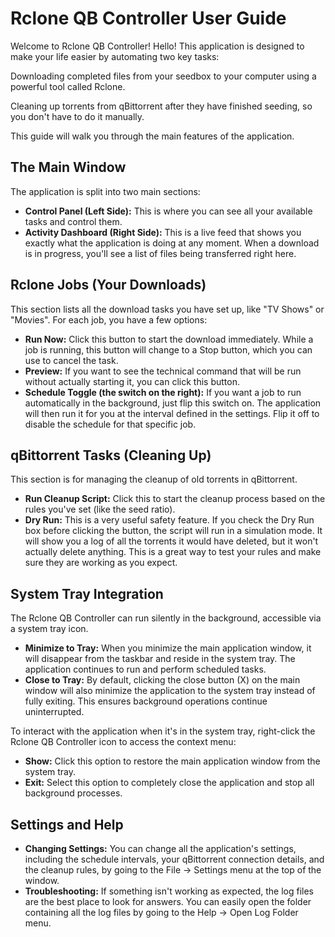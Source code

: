 # Rclone QB Controller User Guide

Welcome to Rclone QB Controller!
Hello! This application is designed to make your life easier by automating two key tasks:

Downloading completed files from your seedbox to your computer using a powerful tool called Rclone.

Cleaning up torrents from qBittorrent after they have finished seeding, so you don't have to do it manually.

This guide will walk you through the main features of the application.

## The Main Window
The application is split into two main sections:

*   **Control Panel (Left Side):** This is where you can see all your available tasks and control them.
*   **Activity Dashboard (Right Side):** This is a live feed that shows you exactly what the application is doing at any moment. When a download is in progress, you'll see a list of files being transferred right here.

## Rclone Jobs (Your Downloads)
This section lists all the download tasks you have set up, like "TV Shows" or "Movies". For each job, you have a few options:

*   **Run Now:** Click this button to start the download immediately. While a job is running, this button will change to a Stop button, which you can use to cancel the task.
*   **Preview:** If you want to see the technical command that will be run without actually starting it, you can click this button.
*   **Schedule Toggle (the switch on the right):** If you want a job to run automatically in the background, just flip this switch on. The application will then run it for you at the interval defined in the settings. Flip it off to disable the schedule for that specific job.

## qBittorrent Tasks (Cleaning Up)
This section is for managing the cleanup of old torrents in qBittorrent.

*   **Run Cleanup Script:** Click this to start the cleanup process based on the rules you've set (like the seed ratio).
*   **Dry Run:** This is a very useful safety feature. If you check the Dry Run box before clicking the button, the script will run in a simulation mode. It will show you a log of all the torrents it would have deleted, but it won't actually delete anything. This is a great way to test your rules and make sure they are working as you expect.

## System Tray Integration
The Rclone QB Controller can run silently in the background, accessible via a system tray icon.

*   **Minimize to Tray:** When you minimize the main application window, it will disappear from the taskbar and reside in the system tray. The application continues to run and perform scheduled tasks.
*   **Close to Tray:** By default, clicking the close button (X) on the main window will also minimize the application to the system tray instead of fully exiting. This ensures background operations continue uninterrupted.

To interact with the application when it's in the system tray, right-click the Rclone QB Controller icon to access the context menu:

*   **Show:** Click this option to restore the main application window from the system tray.
*   **Exit:** Select this option to completely close the application and stop all background processes.

## Settings and Help
*   **Changing Settings:** You can change all the application's settings, including the schedule intervals, your qBittorrent connection details, and the cleanup rules, by going to the File -> Settings menu at the top of the window.
*   **Troubleshooting:** If something isn't working as expected, the log files are the best place to look for answers. You can easily open the folder containing all the log files by going to the Help -> Open Log Folder menu.